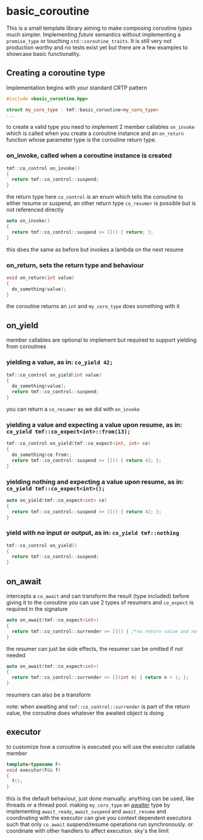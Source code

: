 # basic_coroutine
This is a small template library aiming to make composing coroutine *types* much simpler. Implementing *future* semantics without implementing a
`promise_type` or touching `std::coroutine_traits`. It is still very not production worthy and no tests exist yet but there are a
 few examples to showcase basic functionality.
 
## Creating a coroutine type
Implementation begins with your standard CRTP pattern
```c++
#include <basic_coroutine.hpp>

struct my_coro_type : tmf::basic_coroutine<my_coro_type>
...
```
to create a valid type you need to implement 2 member callables `on_invoke` which is called when you create a coroutine instance and 
an `on_return` function whose parameter type is the coroutine return type.
### on_invoke, called when a coroutine instance is created
```c++
tmf::co_control on_invoke()
{
  return tmf::co_control::suspend;
}
```
the return type here `co_control` is an enum which tells the coroutine to either resume or suspend, 
an other return type `co_resumer` is possible but is not referenced directly
```c++
auto on_invoke()
{
  return tmf::co_control::suspend >> []() { return; };
}
```
this does the same as before but invokes a lambda on the next resume
### on_return, sets the return type and behaviour
```c++
void on_return(int value)
{
  do_something(value);
}
```
the coroutine returns an `int` and `my_coro_type` does something with it

## on_yield
member callables are optional to implement but required to support yielding from coroutines
### yielding a value, as in: `co_yield 42;`
```c++
tmf::co_control on_yield(int value)
{
  do_something(value);
  return tmf::co_control::suspend;
}
```
you can return a `co_resumer` as we did with `on_invoke`
### yielding a value and expecting a value upon resume, as in: `co_yield tmf::co_expect<int>::from(13);`
```c++
tmf::co_control on_yield(tmf::co_expect<int, int> ce)
{
  do_something(ce.from);
  return tmf::co_control::suspend >> []() { return 42; };
}
```
### yielding nothing and expecting a value upon resume, as in: `co_yield tmf::co_expect<int>();`
```c++
auto on_yield(tmf::co_expect<int> ce)
{
  return tmf::co_control::suspend >> []() { return 42; };
}
```
### yield with no input or output, as in: `co_yield tmf::nothing`
```c++
tmf::co_control on_yield()
{
  return tmf::co_control::suspend;
}
```
## on_await
intercepts a `co_await` and can transform the result (type included) before giving it to the coroutine
you can use 2 types of resumers and `co_expect` is required in the signature
```c++
auto on_await(tmf::co_expect<int>)
{
  return tmf::co_control::surrender >> []() { /*no return value and no parameters*/};
}
```
the resumer can just be side effects, the resumer can be omitted if not needed
```c++
auto on_await(tmf::co_expect<int>)
{
  return tmf::co_control::surrender >> [](int n) { return n + 1; };
}
```
resumers can also be a transform

note: when awaiting and `tmf::co_control::surrender` is part of the return value, the coroutine does whatever the awaited object is doing

## executor
to customize how a coroutine is executed you will use the executor callable member
```c++
template<typename F>
void executor(F&& f)
{
  f();
}
```
this is the default behaviour, just done manually.
anything can be used, like threads or a thread pool. making `my_coro_type` an [awaiter](https://en.cppreference.com/w/cpp/language/coroutines#co_await) type
by implementing `await_ready`, `await_suspend` and `await_resume` and coordinating with the executor can give you context dependent executors
such that only `co_await` suspend/resume operations run synchronously. or coordinate with other handlers to affect execution. sky's the limit
